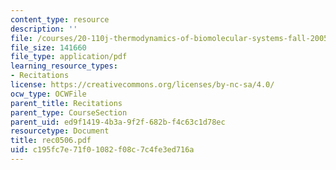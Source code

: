 ```yaml
---
content_type: resource
description: ''
file: /courses/20-110j-thermodynamics-of-biomolecular-systems-fall-2005/c195fc7e71f01082f08c7c4fe3ed716a_rec0506.pdf
file_size: 141660
file_type: application/pdf
learning_resource_types:
- Recitations
license: https://creativecommons.org/licenses/by-nc-sa/4.0/
ocw_type: OCWFile
parent_title: Recitations
parent_type: CourseSection
parent_uid: ed9f1419-4b3a-9f2f-682b-f4c63c1d78ec
resourcetype: Document
title: rec0506.pdf
uid: c195fc7e-71f0-1082-f08c-7c4fe3ed716a
---
```

